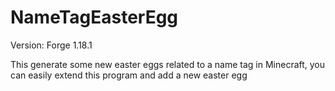 # NameTagEasterEgg
Version: Forge 1.18.1

This generate some new easter eggs related to a name tag in Minecraft, you can easily extend this program and add a new easter egg
